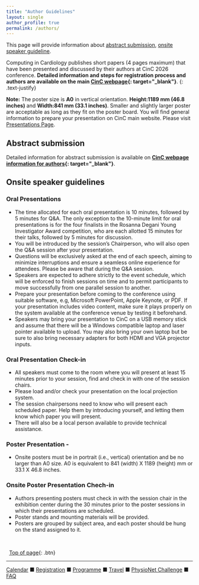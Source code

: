 ```yaml
---
title: "Author Guidelines"
layout: single
author_profile: true
permalink: /authors/
---
```

<a name="top"></a>
This page will provide information about [abstract submission](../authors/#abstracSubmission), [onsite speaker guideline](../authors/#speaker).<!-- and [onsite poster printing store](../authors/#poster). -->

<!--Despite CinC adopting a hybrid format once again this year, oral presentations are required to be delivered onsite and will be streamed through Whova. In contrast, poster presentations have the flexibility to be either onsite or remote. The online platform is accessible to all registrants.-->

Computing in Cardiology publishes short papers (4 pages maximum) that have been presented and discussed by their authors at CinC 2026 conference. **Detailed information and steps for registration process and authors are available on the main [CinC webpage](https://cinc.org/inf_authors/){: target="_blank"}**.
{: .text-justify}
<p class="notice--warning">
	<strong>Note:</strong> The poster size is <strong>A0</STRONG> in vertical orientation. <strong>Height:1189 mm (46.8 inches)</strong> and <strong>Width:841 mm (33.1 inches)</strong>. Smaller and slightly larger poster are acceptable as long as they fit on the poster board. You will find general information to prepare your presentation on CinC main website. Please visit <a href= "https://cinc.org/cinc-oral-or-poster-presentations/" target="_blank">Presentations Page</a>. 
</p>

## <a name="abstractSubmission"></a> Abstract submission

Detailed information for abstract submission is available on **[CinC webpage information for authors](https://cinc.org/inf_authors/){: target="_blank"}**.


## <a name="speaker"></a>Onsite speaker guidelines
### Oral Presentations
* The time allocated for each oral presentation is 10 minutes, followed by 5 minutes for Q&A. The only exception to the 10-minute limit for oral presentations is for the four finalists in the Rosanna Degani Young Investigator Award competition, who are each allotted 15 minutes for their talks, followed by 5 minutes for discussion.
* You will be introduced by the session’s Chairperson, who will also open the Q&A session after your presentation.
* Questions will be exclusively asked at the end of each speech, aiming to minimize interruptions and ensure a seamless online experience for attendees. Please be aware that during the Q&A session. 
* Speakers are expected to adhere strictly to the event schedule, which will be enforced to finish sessions on time and to permit participants to move successfully from one parallel session to another. 
* Prepare your presentation before coming to the conference using suitable software, e.g, Microsoft PowerPoint, Apple Keynote, or PDF. If your presentation includes video content, make sure it plays properly on the system available at the conference venue by testing it beforehand. 
* Speakers may bring your presentation to CinC on a USB memory stick and assume that there will be a Windows compatible laptop and laser pointer available to upload. You may also bring your own laptop but be sure to also bring necessary adapters for both HDMI and VGA projector inputs. 

### Oral Presentation Check-in
* All speakers must come to the room where you will present at least 15 minutes prior to your session, find and check in with one of the session chairs. 
* Please load and/or check your presentation on the local projection system. 
* The session chairpersons need to know who will present each scheduled paper. Help them by introducing yourself, and letting them know which paper you will present. 
* There will also be a local person available to provide technical assistance. 

### Poster Presentation - <!--**[Poster upload instructions](../instructions/)**-->
<!-- * All presenters (remote and onsite) will upload their poster as a PDF or image files to the conference hosting site, Whova, and have the option of also uploading a 3-minute video presenting the poster.-->
<!--* Each poster will have a chat/mailbox for communicating with the authors on Whova. -->
<!--In-person presenters will come to their poster session and present and discuss their study with conference attendees. -->
<!--* Remote participants will be able to communicate with conference attendees (remote and in-person) via the chat/mailbox on Whova. -->
* Onsite posters must be in portrait (i.e., vertical) orientation and be no larger than A0 size. A0 is equivalent to 841 (width) X 1189 (height) mm or 33.1 X 46.8 inches. 

<!--<p class="notice--warning">--!
<!--	<strong>Note</strong>: A personal link will be sent to each poster presenter on September 15, allowing you to upload your posters and 3-minute videos (optional) on the conference hosting site, Whova. If you have registered for the Cinc 2023 conference and have not received a link, please contact the local organizer at <a href="mailto:loc@cinc.org">loc@cinc.org</a>.</p>-->

### Onsite Poster Presentation Chech-in
* Authors presenting posters must check in with the session chair in the exhibition center during the 30 minutes prior to the poster sessions in which their presentations are scheduled. 
* Poster stands and mounting materials will be provided. 
* Posters are grouped by subject area, and each poster should be hung on the stand assigned to it. 

<!-- ## <a name="poster"></a>Onsite poster printing info-->
<!--If you want to print your poster onsite, **[FedEx Kinkos](https://local.fedex.com/en-us/ga/atlanta/office-1509?cmp=LOC-1001545-3-1-971-1110000-US-US-EN-GPLCOPYANDPRINT){: target="_blank"}** and **[Caleris Solution](https://calerissolutions.com/){: target="_blank"}** are nearby options.-->
<!--{: .text-justify}-->
<!--<p class="notice--warning">-->
<!--	<strong>Note:</strong> You will need to provide <strong>print ready files</strong> with <strong>exact poster size</strong> you are planning to print. Please note that the US uses different units of measure. If your poster sizes are "mm" or "cm", the stores will convert the measurements into "feet" and "inches" to print or will requests the size as "feet" and "inches". Please make sure the measurements with the store before approval.
</p>-->



&nbsp;

&nbsp;
[Top of page](#top){: .btn}

---

[Calendar](../dates/) &#9632; [Registration](../registration) &#9632; [Programme](../programme/) &#9632; [Travel](../travel/) &#9632; [PhysioNet Challenge](../challenge/) &#9632; [FAQ](../faq/)
